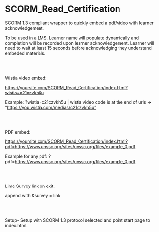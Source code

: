 # SCORM_Read_Certification
SCORM 1.3 compliant wrapper to quickly embed a pdf/video with learner acknowledgement.

To be used in a LMS. Learner name will populate dynamically and completion will be recorded upon learner acknowledgement.
Learner will need to wait at least 15 seconds before acknowledging they understand embeded materials. 

<br /><br />

Wistia video embed:

https://yoursite.com/SCORM_Read_Certification/index.html?wistia=c21czvkh5u

Example: ?wistia=c21czvkh5u | wistia video code is at the end of urls -> “https://you.wistia.com/medias/c21czvkh5u”

<br /><br />

PDF embed:

https://yoursite.com/SCORM_Read_Certification/index.html?pdf=https://www.unssc.org/sites/unssc.org/files/example_0.pdf

Example for any pdf: ?pdf=https://www.unssc.org/sites/unssc.org/files/example_0.pdf

<br /><br />

Lime Survey link on exit:


append with &survey = link


<br /><br />

Setup-
Setup with SCORM 1.3 protocol selected and point start page to index.html. 
